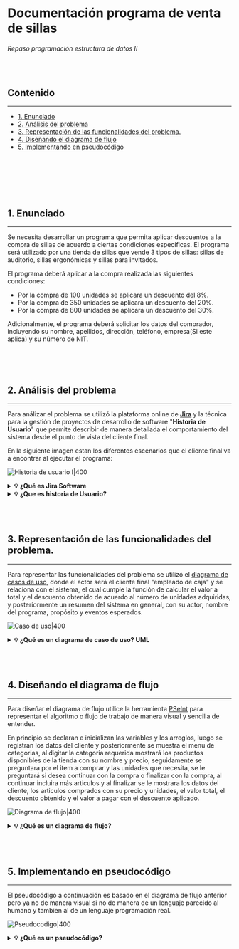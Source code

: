 
# Documentación programa de venta de sillas

###### Repaso programación estructura de datos II

<br>

## Contenido
---

  - [1. Enunciado](#1-enunciado)
  - [2. Análisis del problema](#2-análisis-del-problema)
  - [3. Representación de las funcionalidades del problema.](#3-representación-de-las-funcionalidades-del-problema)
  - [4. Diseñando el diagrama de flujo](#4-diseñando-el-diagrama-de-flujo)
  - [5. Implementando en pseudocódigo](#5-implementando-en-pseudocódigo)

<br>
<br>
<br>
<br>
<br>

## 1. Enunciado
---

Se necesita desarrollar un programa que permita aplicar descuentos a la compra de sillas de acuerdo a ciertas condiciones específicas. El programa será utilizado por una tienda de sillas que vende 3 tipos de sillas: sillas de auditorio, sillas ergonómicas y sillas para invitados.

El programa deberá aplicar a la compra realizada las siguientes condiciones:

- Por la compra de 100 unidades se aplicara un descuento del 8%.
- Por la compra de 350 unidades se aplicara un descuento del 20%.
- Por la compra de 800 unidades se aplicara un descuento del 30%.

Adicionalmente, el programa deberá solicitar los datos del comprador, incluyendo su nombre, apellidos, dirección, teléfono, empresa(Si este aplica) y su número de NIT.

<br>
<br>
<br>

## 2. Análisis del problema
---

Para análizar el problema se utilizó la plataforma online de [**Jira**](https://www.atlassian.com/es/software/jira) y la técnica para la gestión de proyectos de desarrollo de software "**Historia de Usuario**" que permite describir de manera detallada el comportamiento del sistema desde el punto de vista del cliente final.

En la siguiente imagen estan los diferentes escenarios que el cliente final va a encontrar al ejecutar el programa:

![Historia de usuario I|400](./img/Hus1.jpg)

<details>
    <summary><b>💡 ¿Qué es Jira Software </b></summary>
    <p>

> Jira Software es una herramienta de gestión de proyectos de software desarrollada por Atlassian. Jira Software está diseñado específicamente para equipos de desarrollo de software, y proporciona una plataforma de seguimiento y gestión de tareas que ayuda a los equipos a planificar, realizar un seguimiento y gestionar proyectos ágiles de software.
>
> Jira Software también permite la integración con otras herramientas de desarrollo de software, como Bitbucket, GitHub, Bamboo y otras, lo que facilita la gestión de todo el ciclo de vida del desarrollo de software desde una única plataforma.
>
> Es una herramienta muy útil para equipos de desarrollo de software que buscan una plataforma de gestión de proyectos ágiles que les permita planificar, hacer un seguimiento y gestionar sus proyectos de manera efectiva y colaborativa.

</p>
</details>

<details>
    <summary><b>💡 ¿Que es historia de Usuario?</b></summary>
    <p>

> Es una técnica utilizada en el desarrollo de software para describir las necesidades y requerimientos del **usuario final**. Una historia de usuario es una descripción corta y simple de una funcionalidad o característica deseada por el usuario y que se desea implementar en el software. 
> 
>> <details>
>>    <summary><b>💡 Given-When-Then </b></summary>
>>    <p>
>>
>> Los elementos de ***Given When Then***, estos se utilizan para escribir criterios de aceptación específicos para una historia de usuario. Cada elemento tiene un propósito específico en la descripción de la funcionalidad deseada:
>>
>> 1. **Given:** (*Dado*) Describe el **contexto** o estado inicial necesario para que la funcionalidad descrita en la historia de usuario tenga lugar.
>>
>> 2. **When:** (*Cuando*) Describe la **acción o evento** que debe ocurrir para que se active la funcionalidad descrita en la historia de usuario.
>>
>> 3. **Then:** (*Entonces*)Describe el **resultado esperado** de la funcionalidad descrita en la historia de usuario.
>>
>> Ejemplo:
>> *Dado* que mi cuenta bancaria es acreedora y no he realizado ningún reintegro recientemente,
>> *Cuando* intento retirar una cantidad inferior al límite de mi tarjeta,
>> *Entonces* la retirada debería completarse sin errores ni advertencias.
>>
>> </p>
>> </details>
>
> Esto permite a los desarrolladores implementar la funcionalidad de manera precisa y asegurarse de que la funcionalidad cumpla con las expectativas del usuario.
>
> </p>
> </details>

<br>
<br>
<br>

## 3. Representación de las funcionalidades del problema.
---

Para representar las funcionalidades del problema se utilizó el [diagrama de casos de uso](https://diagramasuml.com/casos-de-uso/), donde el actor será el cliente final "empleado de caja" y se relaciona con el sistema, el cual cumple la función de calcular el valor a total y el descuento obtenido de acuerdo al número de unidades adquiridas, y posteriormente un resumen del sistema en general, con su actor, nombre del programa, propósito y eventos esperados. 

![Caso de uso|400](./img/CasoUso1.PNG) 

<details>
    <summary><b>💡 ¿Qué es un diagrama de caso de uso? UML </b></summary>
    <p>

> En un diagrama de caso de uso, se describe cómo los usuarios interactúan con el sistema para realizar tareas específicas y qué respuestas ofrece el sistema a estas interacciones.
>
>El diagrama de caso de uso es útil para entender cómo los usuarios interactúan con el sistema y cuáles son las funcionalidades más importantes que deben ser incluidas en el sistema.

</p>
</details>


<br>
<br>
<br>

## 4. Diseñando el diagrama de flujo
---

Para diseñar el diagrama de flujo utilice la herramienta [PSeInt](https://pseint.sourceforge.net/) para representar el algoritmo o flujo de trabajo de manera visual y sencilla de entender. 

En principio se declaran e inicializan las variables y los arreglos, luego se registran los datos del cliente y posteriormente se muestra el menu de categorias, al digitar la categoria requerida mostrará los productos disponibles de la tienda con su nombre y precio, seguidamente se preguntara por el item a comprar y las unidades que necesita, se le preguntará si desea continuar con la compra o finalizar con la compra, al continuar incluira más articulos y al finalizar se le mostrara los datos del cliente, los articulos comprados con su precio y unidades, el valor total, el descuento obtenido y el valor a pagar con el descuento aplicado.  

![Diagrama de flujo|400](./img/seudo.png)

<details>
    <summary><b>💡 ¿Qué es un diagrama de flujo? </b></summary>
    <p>

> Un diagrama de flujo es una representación gráfica de un proceso o algoritmo en el cual se muestran las diferentes etapas, decisiones y acciones que componen dicho proceso. Es una herramienta de diagramación utilizada en programación, análisis de procesos y otras disciplinas para visualizar y documentar el flujo de trabajo.
>
>Un diagram de flujo se compone de un inicio, proceso, decisiones, conectores, flechas y un final.
>
>>![Diagrama de flujo2|400](./img/elementosdf.jpg)
>
> Al utilizar un diagrama de flujo, se puede visualizar de manera clara y concisa el proceso o algoritmo completo, lo que facilita la identificación de errores o posibles mejoras. 

</p>
</details>

<br>
<br>
<br>

## 5. Implementando en pseudocódigo
---

El pseudocódigo a continuación es basado en el diagrama de flujo anterior pero ya no de manera visual si no de manera de un lenguaje parecido al humano y tambien al de un lenguaje programación real.

![Pseudocodigo|400](./img/pseudocodigo.jpg)


<details>
    <summary><b>💡 ¿Qué es un pseudocódigo? </b></summary>
    <p>

> El pseudocódigo es un lenguaje de programación informal que se utiliza para describir un algoritmo de programación. Es una forma de escribir código que es fácil de entender por los programadores, sin la necesidad de conocer un lenguaje de programación específico. 
>
>  El objetivo del pseudocódigo es describir de manera clara y concisa el proceso lógico que sigue un programa sin preocuparse por la sintaxis o detalles específicos del lenguaje de programación.
>
> El pseudocódigo puede ser utilizado como una herramienta de diseño y planificación antes de comenzar la implementación de un programa en un lenguaje de programación real. Además, el pseudocódigo puede ser utilizado para documentar el proceso y como una herramienta de comunicación entre diferentes miembros del equipo de desarrollo.

</p>
</details>






